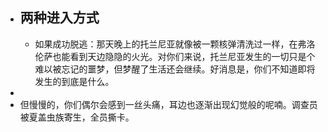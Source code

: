 - 两种进入方式
	-
	- 如果成功脱逃：那天晚上的托兰尼亚就像被一颗核弹清洗过一样，在弗洛伦萨也能看到天边隐隐的火光。对你们来说，托兰尼亚发生的一切只是个难以被忘记的噩梦，但梦醒了生活还会继续。好消息是，你们不知道即将发生的到底是什么。
-
- 但慢慢的，你们偶尔会感到一丝头痛，耳边也逐渐出现幻觉般的呢喃。调查员被夏盖虫族寄生，全员撕卡。